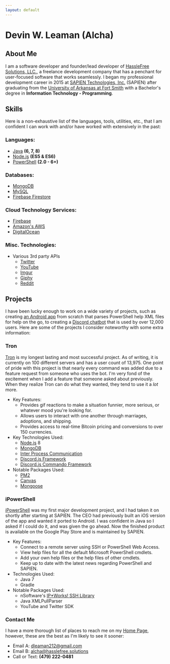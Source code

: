 ```yaml
---
layout: default
---
```


# Devin W. Leaman (Alcha)

## About Me

I am a software developer and founder/lead developer of [HassleFree Solutions, LLC.][01], a freelance development company that has a penchant for user-focused software that works seamlessly. I began my professional development career in 2015 at [SAPIEN Technologies, Inc.][02] (SAPIEN) after graduating from the [University of Arkansas at Fort Smith][00] with a Bachelor's degree in **Information Technology - Programming**. 

## Skills

Here is a non-exhaustive list of the languages, tools, utilities, etc., that I am confident I can work with and/or have worked with extensively in the past:

### Languages:
- [Java][17] **(6, 7, 8)**
- [Node.js][18] **(ES5 & ES6)**
- [PowerShell][19] **(2.0 - 6+)**

### Databases:
- [MongoDB][13]
- [MySQL][12]
- [Firebase Firestore][11]

### Cloud Technology Services:
- [Firebase][08]
- [Amazon's AWS][09]
- [DigitalOcean][10]

### Misc. Technologies:
- Various 3rd party APIs
  - [Twitter][03]
  - [YouTube][04]
  - [Imgur][05]
  - [Giphy][06]
  - [Reddit][07]

## Projects

I have been lucky enough to work on a wide variety of projects, such as creating [an Android app][21] from scratch that parses PowerShell help XML files for help on the go, to creating a [Discord chatbot][20] that is used by over 12,000 users. Here are some of the projects I consider noteworthy with some extra information:

### Tron

[Tron][20] is my longest lasting and most successful project. As of writing, it is currently on 100 different servers and has a user count of 13,975. One point of pride with this project is that nearly every command was added due to a feature request from someone who uses the bot. I'm very fond of the excitement when I add a feature that someone asked about previously. When they realize Tron can do what they wanted, they tend to use it a _lot_ more.

- Key Features:
  - Provides gif reactions to make a situation funnier, more serious, or whatever mood you're looking for.
  - Allows users to interact with one another through marriages, adoptions, and shipping.
  - Provides access to real-time Bitcoin pricing and conversions to over 150 currencies.
- Key Technologies Used:
  - [Node.js][18] 8
  - [MongoDB][13]
  - [Inter Process Communication][27]
  - [Discord.js Framework][23]
  - [Discord.js Commando Framework][22]
- Notable Packages Used:
  - [PM2][24]
  - [Canvas][25]
  - [Mongoose][26]

### iPowerShell

[iPowerShell][21] was my first major development project, and I had taken it on shortly after starting at SAPIEN. The CEO had previously built an iOS version of the app and wanted it ported to Android. I was confident in Java so I asked if I could do it, and was given the go ahead. Now the finished product is available on the Google Play Store and is maintained by SAPIEN.

- Key Features:
  - Connect to a remote server using SSH or PowerShell Web Access.
  - View help files for all the default Microsoft PowerShell cmdlets.
  - Add your own help files or the help files of other cmdlets.
  - Keep up to date with the latest news regarding PowerShell and SAPIEN.
- Technologies Used:
  - Java 7
  - Gradle
- Notable Packages Used:
  - nSoftware's [IP*Works! SSH Library][28]
  - Java XMLPullParser
  - YouTube and Twitter SDK

### Contact Me

I have a more thorough list of places to reach me on my [Home Page][14], however, these are the best as I'm likely to see it sooner:

- Email A: [dleaman212@gmail.com][15]
- Email B: [alcha@hasslefree.solutions][16]
- Call or Text: **(479) 222-0481**

[00]: https://uafs.edu/
[01]: https://hasslefree.solutions
[02]: https://www.sapien.com
[03]: https://developer.twitter.com/
[04]: https://developers.google.com/youtube/
[05]: https://apidocs.imgur.com/
[06]: https://developers.giphy.com/
[07]: https://www.reddit.com/dev/api/
[08]: https://firebase.google.com/
[09]: https://aws.amazon.com/
[10]: https://www.digitalocean.com/
[11]: https://firebase.google.com/docs/firestore/
[12]: https://www.mysql.com/
[13]: https://www.mongodb.com/
[14]: ./index.md
[15]: mailto:dleaman212@gmail.com
[16]: mailto:alcha@hasslefree.solutions
[17]: https://openjdk.java.net/
[18]: https://nodejs.org/en/
[19]: https://github.com/PowerShell/PowerShell
[20]: https://github.com/HF-Solutions/Tron
[21]: https://play.google.com/store/apps/details?id=com.sapien.ipowershellandroid
[22]: https://github.com/discordjs/Commando
[23]: https://github.com/discordjs/discord.js/
[24]: https://github.com/Unitech/pm2
[25]: https://github.com/Automattic/node-canvas
[26]: https://github.com/Automattic/mongoose
[27]: https://github.com/RIAEvangelist/node-ipc
[28]: https://www.nsoftware.com/ipworks/ssh/